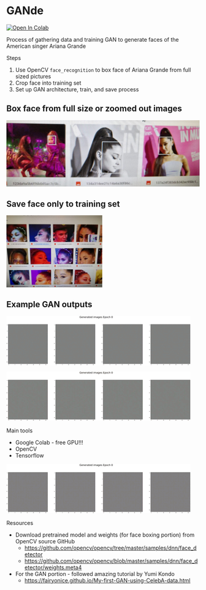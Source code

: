 # GANde

[![Open In Colab](https://colab.research.google.com/assets/colab-badge.svg)](https://colab.research.google.com/github/googlecolab/colabtools/blob/master/notebooks/colab-github-demo.ipynb)

Process of gathering data and training GAN to generate faces of the American singer Ariana Grande

Steps

1. Use OpenCV `face_recognition` to box face of Ariana Grande from full sized pictures
2. Crop face into training set
3. Set up GAN architecture, train, and save process

## Box face from full size or zoomed out images

![OpenCV Face boxing](/GANde_facecrop_illustration/fullsized_box.jpeg)

## Save face only to training set

<img src="/GANde_facecrop_illustration/facecrop_training_set.jpeg" alt="Facecrop training set" width="250">

## Example GAN outputs

![Example output 2](GANde_output_2_small.gif)

![Example output 3](GANde_output_3_small.gif)

Main tools

* Google Colab - free GPU!!!
* OpenCV
* Tensorflow

![Example output 4](GANde_output_4.gif)

Resources

* Download pretrained model and weights (for face boxing portion) from OpenCV source GitHub
  * https://github.com/opencv/opencv/tree/master/samples/dnn/face_detector
  * https://github.com/opencv/opencv/blob/master/samples/dnn/face_detector/weights.meta4
* For the GAN portion - followed amazing tutorial by Yumi Kondo
  * https://fairyonice.github.io/My-first-GAN-using-CelebA-data.html
